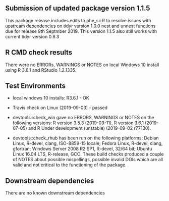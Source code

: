 
## Submission of updated package version 1.1.5
This package release includes edits to phe_sii.R to resolve issues with upstream dependencies on tidyr version 1.0.0 nest and unnest functions due for release 9th Septmber 2019. This version 1.1.5 also still works with current tidyr version 0.8.3

## R CMD check results
There were no ERRORs, WARNINGS or NOTES on local Windows 10 install using R 3.6.1 and RStudio 1.2.1335.

## Test Environments  
* local windows 10 installs: R3.6.1 - OK 

* Travis check on Linux (2019-09-03) - passed  

* devtools::check_win gave no ERRORS, WARNINGS or NOTES on the following versions: R version 3.5.3 (2019-03-11), R version 3.6.1 (2019-07-05) and R Under development (unstable) (2019-09-02 r77130).  

* devtools::check_rhub has been run on the following platforms: Debian Linux, R-devel, clang, ISO-8859-15 locale; Fedora Linux, R-devel, clang, gfortran; Windows Server 2008 R2 SP1, R-devel, 32/64 bit; Ubuntu Linux 16.04 LTS, R-release, GCC.  These build checks produced a couple of NOTES about possible mispellings, possible invalid DOIs which are all valid and not critical to the functioning of the package.

## Downstream dependencies
There are no known downstream dependencies

